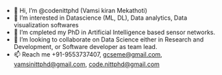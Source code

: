 - 👋 Hi, I’m @codenittphd (Vamsi kiran Mekathoti)
- 👀 I’m interested in Datascience (ML, DL), Data analytics, Data visualization softwares
- 🌱 I’m cmpleted my PhD in Artificial Intelligence based sensor networks.
- 💞️ I’m looking to collaborate on Data Science either in Research and Development, or Software developer as team lead.
- 📫 Reach me +91-9553737407, gcseme@gmail.com, vamsinittphd@gmail.com, code.nittphd@gmail.com
